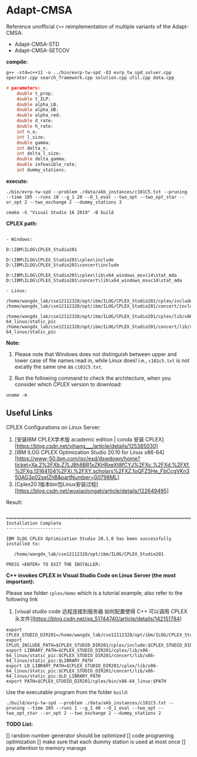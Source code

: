 # Adapt-CMSA

Reference unofficial `C++` reimplementation of multiple variants of the Adapt-CMSA:

- Adapt-CMSA-STD
- Adapt-CMSA-SETCOV

**compile:**

```shell
g++ -std=c++11 -o ../bin/evrp-tw-spd -O3 evrp_tw_spd_solver.cpp operator.cpp search_framework.cpp solution.cpp util.cpp data.cpp
```

```c++
# parameters:
    double t_prop;
    double t_ILP;
    double alpha_LB; 
    double alpha_UB; 
    double alpha_red; 
    double d_rate; 
    double h_rate; 
    int n_a; 
    int l_size; 
    double gamma; 
    int delta_n; 
    int delta_l_size; 
    double delta_gamma; 
    double infeasible_rate; 
    int dummy_stations;
```

**execute:**

```shell
./bin/evrp-tw-spd --problem ./data/akb_instances/c101C5.txt --pruning --time 105 --runs 10 --g_1 20 --O_1_eval --two_opt --two_opt_star --or_opt 2 --two_exchange 2 --dummy_stations 3
```



```shell
cmake -G "Visual Studio 16 2019" -B build
```



**CPLEX path:**

```shell

- Windows:

D:\IBM\ILOG\CPLEX_Studio201

D:\IBM\ILOG\CPLEX_Studio201\cplex\include
D:\IBM\ILOG\CPLEX_Studio201\concert\include

D:\IBM\ILOG\CPLEX_Studio201\cplex\lib\x64_windows_msvc14\stat_mda
D:\IBM\ILOG\CPLEX_Studio201\concert\lib\x64_windows_msvc14\stat_mda

- Linux:

/home/wangdx_lab/cse12112328/opt/ibm/ILOG/CPLEX_Studio201/cplex/include
/home/wangdx_lab/cse12112328/opt/ibm/ILOG/CPLEX_Studio201/concert/include

/home/wangdx_lab/cse12112328/opt/ibm/ILOG/CPLEX_Studio201/cplex/lib/x86-64_linux/static_pic
/home/wangdx_lab/cse12112328/opt/ibm/ILOG/CPLEX_Studio201/concert/lib/x86-64_linux/static_pic

```

**Note:**

1. Please note that Windows does not distinguish between upper and lower case of file names read in, while Linux does! i.e., `c101c5.txt` is not excatly the same one as `c101C5.txt`. 


2. Run the following command to check the architecture, when you consider which CPLEX version to download:

```shell
uname -m

```

## Useful Links

CPLEX Configurations on Linux Server:

1. [安装IBM CPLEX学术版 academic edition | conda 安装 CPLEX][https://blog.csdn.net/yihang___/article/details/125385030]
2. [IBM ILOG CPLEX Optimization Studio 20.10 for Linux x86-64][https://www-50.ibm.com/isc/esd/dswdown/home?ticket=Xa.2%2FXb.Z7LJBh8BR1xZKHRxeXt8fCYJ%2FXc.%2FXd.%2FXf.%2FXg.13164104%2FXi.%2FXY.scholars%2FXZ.1oQFZSHe_FbCcgVKn350AG3p02seIZhB&partNumber=G0798ML]
3. [Cplex20.1版本bin包Linux安装过程][https://blog.csdn.net/wuxiaolongah/article/details/122649495]

Result:

```shell

===============================================================================
Installation Complete
---------------------

IBM ILOG CPLEX Optimization Studio 20.1.0 has been successfully installed to:

   /home/wangdx_lab/cse12112328/opt/ibm/ILOG/CPLEX_Studio201

PRESS <ENTER> TO EXIT THE INSTALLER:

```

**C++ invokes CPLEX in Visual Studio Code on Linux Server (the most important):**

Please see folder `cplex/demo` which is a tutorial example; also refer to the following link

1. [visual studio code 远程连接到服务器 如何配置使得 C++ 可以调用 CPLEX 头文件][https://blog.csdn.net/qq_51744740/article/details/142151784]

```shell
export CPLEX_STUDIO_DIR201=/home/wangdx_lab/cse12112328/opt/ibm/ILOG/CPLEX_Studio201
export CPLUS_INCLUDE_PATH=$CPLEX_STUDIO_DIR201/cplex/include:$CPLEX_STUDIO_DIR201/concert/include:$CPLUS_INCLUDE_PATH
export LIBRARY_PATH=$CPLEX_STUDIO_DIR201/cplex/lib/x86-64_linux/static_pic:$CPLEX_STUDIO_DIR201/concert/lib/x86-64_linux/static_pic:$LIBRARY_PATH
export LD_LIBRARY_PATH=$CPLEX_STUDIO_DIR201/cplex/lib/x86-64_linux/static_pic:$CPLEX_STUDIO_DIR201/concert/lib/x86-64_linux/static_pic:$LD_LIBRARY_PATH
export PATH=$CPLEX_STUDIO_DIR201/cplex/bin/x86-64_linux:$PATH

```

Use the executable program from the folder `build`:

```shell
./build/evrp-tw-spd --problem ./data/akb_instances/c101C5.txt --pruning --time 105 --runs 1 --g_1 40 --O_1_eval --two_opt --two_opt_star --or_opt 2 --two_exchange 2 --dummy_stations 2

```


**TODO List:**

 [] random number generator should be optimized
 [] code programing optimization
 [] make sure that each dummy station is used at most once
 [] pay attention to memory manage

